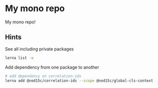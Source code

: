 # My mono repo

My mono repo!

## Hints

See all including private packages

```bash
lerna list -a
```

Add dependency from one package to another

```bash
# add dependency on correlation-ids
lerna add @nod15c/correlation-ids --scope @nod15c/global-cls-context
```
